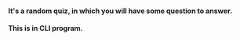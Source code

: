 #### It's a random quiz, in which you will have some question to answer. 
#### This is in CLI program. 
